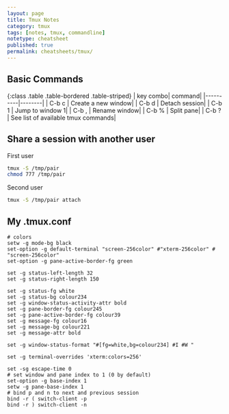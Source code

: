 ```yaml
---
layout: page
title: Tmux Notes
category: tmux
tags: [notes, tmux, commandline]
notetype: cheatsheet
published: true
permalink: cheatsheets/tmux/
---
```


## Basic Commands

{:class .table .table-bordered .table-striped}
| key combo| command|
|----------|--------|
| C-b c | Create a new window|
| C-b d | Detach session|
| C-b 1 | Jump to window 1|
| C-b , | Rename window|
| C-b % | Split pane|
| C-b ? | See list of available tmux commands|

## Share a session with another user

First user

```bash
tmux -S /tmp/pair
chmod 777 /tmp/pair
```

Second user

```bash
tmux -S /tmp/pair attach
```

## My .tmux.conf

```
# colors
setw -g mode-bg black
set-option -g default-terminal "screen-256color" #"xterm-256color" # "screen-256color"
set-option -g pane-active-border-fg green

set -g status-left-length 32
set -g status-right-length 150

set -g status-fg white
set -g status-bg colour234
set -g window-status-activity-attr bold
set -g pane-border-fg colour245
set -g pane-active-border-fg colour39
set -g message-fg colour16
set -g message-bg colour221
set -g message-attr bold

set -g window-status-format "#[fg=white,bg=colour234] #I #W "

set -g terminal-overrides 'xterm:colors=256'

set -sg escape-time 0 
# set window and pane index to 1 (0 by default)
set-option -g base-index 1
setw -g pane-base-index 1
# bind p and n to next and previous session
bind -r ( switch-client -p
bind -r ) switch-client -n
```

